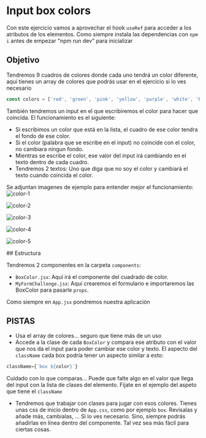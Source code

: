 # Input box colors
Con este ejercicio vamos a aprovechar el hook `useRef` para acceder a los atributos de los elementos.
Como siempre instala las dependencias con `npm i` antes de empezar
"npm run dev" para inicializar

## Objetivo

Tendremos 9 cuadros de colores donde cada uno tendrá un color diferente, aquí tienes un array de colores que podrás usar en el ejercicio si lo ves necesario

```js 
const colors = ['red', 'green', 'pink', 'yellow', 'purple', 'white', 'blue', 'aqua', 'olive'];
```

También tendremos un input en el que escribiremos el color para hacer que coincida.
El funcionamiento es el siguiente:
- Si escribimos un color que está en la lista, el cuadro de ese color tendra el fondo de ese color.
- Si el color (palabra que se escribe en el input) no coincide con el color, no cambiara ningun fondo.
- Mientras se escribe el color, ese valor del input irá cambiando en el texto dentro de cada cuadro.
- Tendremos 2 textos: Uno que diga que no soy el color y cambiará el texto cuando coincida el color.

Se adjuntan imagenes de ejemplo para entender mejor el funcionamiento:
![color-1](./src/assets/color-1.png)

![color-2](./src/assets/color-2.png)

![color-3](./src/assets/color-3.png)

![color-4](./src/assets/color-4.png)

![color-5](./src/assets/color-5.png)

## Estructura

Tendremos 2 componentes en la carpeta `components`:
- `BoxColor.jsx`: Aquí irá el componente del cuadrado de color.
- `MyFormChallenge.jsx`: Aquí crearemos el formulario e importaremos las BoxColor para pasarle `props`.

Como siempre en `App.jsx` pondremos nuestra aplicación

## PISTAS
- Usa el array de colores... seguro que tiene más de un uso
- Accede a la clase de cada `BoxColor` y compara ese atributo con el valor que nos da el input para poder cambiar ese color y texto. El aspecto del `className` cada box podría tener un aspecto similar a esto:

```js 
className={`box ${color}`}
```
Cuidado con lo que comparas... Puede que falte algo en el valor que llega del input con la lista de clases del elemento. Fíjate en el ejemplo del aspeto que tiene el `className`

- Tendremos que trabajar con clases para jugar con esos colores. Tienes unas css de inicio dentro de `App.css`, como por ejemplo `box`. Revísalas y añade más, cambialas, ... Si lo ves necesario. Sino, siempre podrás añadirlas en línea dentro del componente. Tal vez sea más fácil para ciertas cosas.